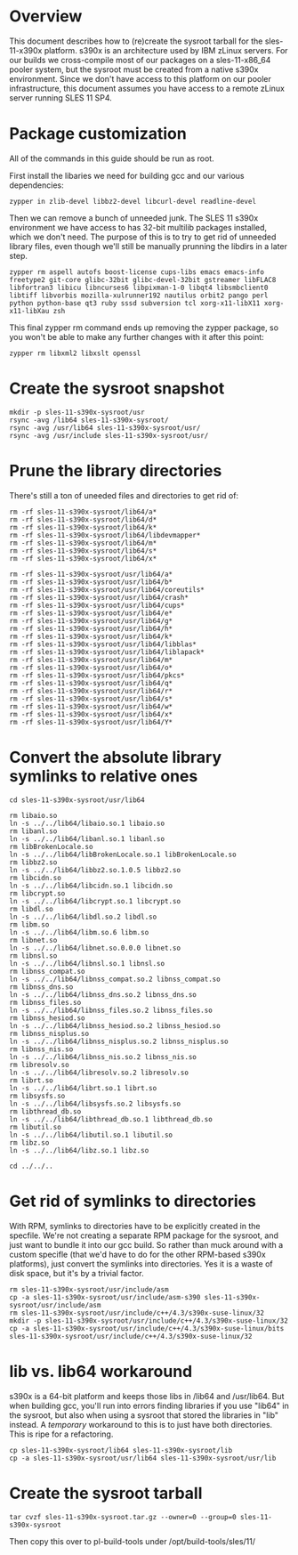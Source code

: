 # Overview

This document describes how to (re)create the sysroot tarball for the sles-11-x390x platform. s390x is an architecture used by IBM zLinux servers. For our builds we cross-compile most of our packages on a sles-11-x86_64 pooler system, but the sysroot must be created from a native s390x environment. Since we don't have access to this platform on our pooler infrastructure, this document assumes you have access to a remote zLinux server running SLES 11 SP4.

# Package customization

All of the commands in this guide should be run as root.

First install the libaries we need for building gcc and our various dependencies:

```
zypper in zlib-devel libbz2-devel libcurl-devel readline-devel
```

Then we can remove a bunch of unneeded junk. The SLES 11 s390x environment we have access to has 32-bit multilib packages installed, which we don't need. The purpose of this is to try to get rid of unneeded library files, even though we'll still be manually prunning the libdirs in a later step.

```
zypper rm aspell autofs boost-license cups-libs emacs emacs-info freetype2 git-core glibc-32bit glibc-devel-32bit gstreamer libFLAC8 libfortran3 libicu libncurses6 libpixman-1-0 libqt4 libsmbclient0 libtiff libvorbis mozilla-xulrunner192 nautilus orbit2 pango perl python python-base qt3 ruby sssd subversion tcl xorg-x11-libX11 xorg-x11-libXau zsh 
```

This final zypper rm command ends up removing the zypper package, so you won't be able to make any further changes with it after this point:

```
zypper rm libxml2 libxslt openssl
```

# Create the sysroot snapshot

```
mkdir -p sles-11-s390x-sysroot/usr
rsync -avg /lib64 sles-11-s390x-sysroot/
rsync -avg /usr/lib64 sles-11-s390x-sysroot/usr/
rsync -avg /usr/include sles-11-s390x-sysroot/usr/
```

# Prune the library directories

There's still a ton of uneeded files and directories to get rid of:

```
rm -rf sles-11-s390x-sysroot/lib64/a*
rm -rf sles-11-s390x-sysroot/lib64/d*
rm -rf sles-11-s390x-sysroot/lib64/k*
rm -rf sles-11-s390x-sysroot/lib64/libdevmapper*
rm -rf sles-11-s390x-sysroot/lib64/m*
rm -rf sles-11-s390x-sysroot/lib64/s*
rm -rf sles-11-s390x-sysroot/lib64/x*

rm -rf sles-11-s390x-sysroot/usr/lib64/a*
rm -rf sles-11-s390x-sysroot/usr/lib64/b*
rm -rf sles-11-s390x-sysroot/usr/lib64/coreutils*
rm -rf sles-11-s390x-sysroot/usr/lib64/crash*
rm -rf sles-11-s390x-sysroot/usr/lib64/cups*
rm -rf sles-11-s390x-sysroot/usr/lib64/e*
rm -rf sles-11-s390x-sysroot/usr/lib64/g*
rm -rf sles-11-s390x-sysroot/usr/lib64/h*
rm -rf sles-11-s390x-sysroot/usr/lib64/k*
rm -rf sles-11-s390x-sysroot/usr/lib64/libblas*
rm -rf sles-11-s390x-sysroot/usr/lib64/liblapack*
rm -rf sles-11-s390x-sysroot/usr/lib64/m*
rm -rf sles-11-s390x-sysroot/usr/lib64/o*
rm -rf sles-11-s390x-sysroot/usr/lib64/pkcs*
rm -rf sles-11-s390x-sysroot/usr/lib64/q*
rm -rf sles-11-s390x-sysroot/usr/lib64/r*
rm -rf sles-11-s390x-sysroot/usr/lib64/s*
rm -rf sles-11-s390x-sysroot/usr/lib64/w*
rm -rf sles-11-s390x-sysroot/usr/lib64/x*
rm -rf sles-11-s390x-sysroot/usr/lib64/Y*
```

# Convert the absolute library symlinks to relative ones

```
cd sles-11-s390x-sysroot/usr/lib64

rm libaio.so
ln -s ../../lib64/libaio.so.1 libaio.so
rm libanl.so
ln -s ../../lib64/libanl.so.1 libanl.so
rm libBrokenLocale.so
ln -s ../../lib64/libBrokenLocale.so.1 libBrokenLocale.so
rm libbz2.so
ln -s ../../lib64/libbz2.so.1.0.5 libbz2.so
rm libcidn.so
ln -s ../../lib64/libcidn.so.1 libcidn.so
rm libcrypt.so
ln -s ../../lib64/libcrypt.so.1 libcrypt.so
rm libdl.so
ln -s ../../lib64/libdl.so.2 libdl.so
rm libm.so
ln -s ../../lib64/libm.so.6 libm.so
rm libnet.so
ln -s ../../lib64/libnet.so.0.0.0 libnet.so
rm libnsl.so
ln -s ../../lib64/libnsl.so.1 libnsl.so
rm libnss_compat.so
ln -s ../../lib64/libnss_compat.so.2 libnss_compat.so
rm libnss_dns.so
ln -s ../../lib64/libnss_dns.so.2 libnss_dns.so
rm libnss_files.so
ln -s ../../lib64/libnss_files.so.2 libnss_files.so
rm libnss_hesiod.so
ln -s ../../lib64/libnss_hesiod.so.2 libnss_hesiod.so
rm libnss_nisplus.so
ln -s ../../lib64/libnss_nisplus.so.2 libnss_nisplus.so
rm libnss_nis.so
ln -s ../../lib64/libnss_nis.so.2 libnss_nis.so
rm libresolv.so
ln -s ../../lib64/libresolv.so.2 libresolv.so
rm librt.so
ln -s ../../lib64/librt.so.1 librt.so
rm libsysfs.so
ln -s ../../lib64/libsysfs.so.2 libsysfs.so
rm libthread_db.so
ln -s ../../lib64/libthread_db.so.1 libthread_db.so
rm libutil.so
ln -s ../../lib64/libutil.so.1 libutil.so
rm libz.so
ln -s ../../lib64/libz.so.1 libz.so

cd ../../..
```

# Get rid of symlinks to directories

With RPM, symlinks to directories have to be explicitly created in the specfile. We're not creating a separate RPM package for the sysroot, and just want to bundle it into our gcc build. So rather than muck around with a custom specifle (that we'd have to do for the other RPM-based s390x platforms), just convert the symlinks into directories. Yes it is a waste of disk space, but it's by a trivial factor.

```
rm sles-11-s390x-sysroot/usr/include/asm
cp -a sles-11-s390x-sysroot/usr/include/asm-s390 sles-11-s390x-sysroot/usr/include/asm
rm sles-11-s390x-sysroot/usr/include/c++/4.3/s390x-suse-linux/32
mkdir -p sles-11-s390x-sysroot/usr/include/c++/4.3/s390x-suse-linux/32
cp -a sles-11-s390x-sysroot/usr/include/c++/4.3/s390x-suse-linux/bits sles-11-s390x-sysroot/usr/include/c++/4.3/s390x-suse-linux/32
```

# lib vs. lib64 workaround

s390x is a 64-bit platform and keeps those libs in /lib64 and /usr/lib64. But when building gcc, you'll run into errors finding libraries if you use "lib64" in the sysroot, but also when using a sysroot that stored the libraries in "lib" instead. A *temporary* workaround to this is to just have both directories. This is ripe for a refactoring.

```
cp sles-11-s390x-sysroot/lib64 sles-11-s390x-sysroot/lib
cp -a sles-11-s390x-sysroot/usr/lib64 sles-11-s390x-sysroot/usr/lib
```

# Create the sysroot tarball

```
tar cvzf sles-11-s390x-sysroot.tar.gz --owner=0 --group=0 sles-11-s390x-sysroot
```

Then copy this over to pl-build-tools under /opt/build-tools/sles/11/
